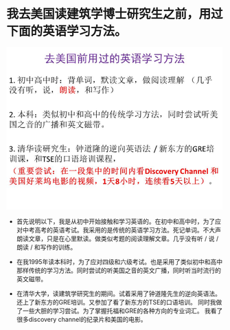 # 我去美国读建筑学博士研究生之前，用过下面的英语学习方法。

![](/images/章2-“不背单词”的真需求英语学习法/去美国读建筑学博士研究生之前，用过下面的英语学习方法/幻灯片3.JPG)

- 首先说明以下，我是从初中开始接触和学习英语的。在初中和高中时，为了应对中考高考的英语考试。我采用的是传统的英语学习方法。死记单词。不大声朗读文章，只是在心里默读。做类似考题的阅读理解文章。几乎没有听 / 说 / 朗读 / 和写作的训练。

- 在我1995年读本科时，为了应对四级和六级考试。也是采用了类似初中和高中那样传统的学习方法。同时尝试的听美国之音的英文广播，同时听当时流行的英文磁带。

- 在清华大学，读建筑学研究生的期间。试着采用了钟道隆先生的逆向英语法。还上了新东方的GRE培训。又参加了看了新东方的TSE的口语培训。
同时我做了一些大胆的学习尝试。为了掌握托福和GRE的各种方向的专业词汇。 我看了很多discovery channel的纪录片和美国的电影。
